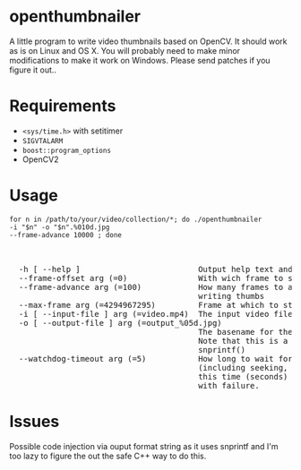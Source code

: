 # openthumbnailer

A little program to write video thumbnails based on OpenCV. It should work as is on Linux and OS X. You will probably need to make minor modifications to make it work on Windows. Please send patches if you figure it out..

# Requirements

* <code><sys/time.h></code> with setitimer
* <code>SIGVTALARM</code>
* <code>boost::program_options</code>
* OpenCV2

# Usage

<code>for n in /path/to/your/video/collection/*; do ./openthumbnailer -i "$n" -o "$n".%010d.jpg --frame-advance 10000 ; done</code>

<pre>


  -h [ --help ]                         Output help text and exit successfully
  --frame-offset arg (=0)               With wich frame to start writing thumbs
  --frame-advance arg (=100)            How many frames to advance between 
                                        writing thumbs
  --max-frame arg (=4294967295)         Frame at which to stop processing
  -i [ --input-file ] arg (=video.mp4)  The input video file name
  -o [ --output-file ] arg (=output_%05d.jpg)
                                        The basename for the output thumbnails.
                                        Note that this is a format string for 
                                        snprintf()
  --watchdog-timeout arg (=5)           How long to wait for processing a frame
                                        (including seeking, etc) to finish. If 
                                        this time (seconds) is exceeded abort 
                                        with failure.
</pre>

# Issues

Possible code injection via ouput format string as it uses snprintf and I'm too lazy to figure the out the safe C++ way to do this.
